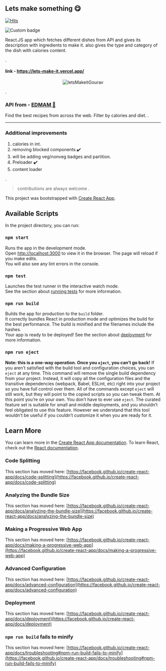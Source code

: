 ## Lets make something 😋
[![Hits](https://hits.seeyoufarm.com/api/count/incr/badge.svg?url=https%3A%2F%2Flets-make-it.vercel.app&count_bg=%23060606&title_bg=%23619CBB&icon=furrynetwork.svg&icon_color=%23000000&title=hits&edge_flat=false)](https://hits.seeyoufarm.com)
>
<img alt="Custom badge" src="https://img.shields.io/badge/By-Gourav M🍲-9cf">

React.JS app which fetches different dishes from API and gives its
description with ingredients to make it.
also gives the type and category of the dish with calories content.

.


#### link - https://lets-make-it.vercel.app/

<p align="center">
    <img alt="letsMakeitGourav" src="https://github.com/varuogm/LetsMakeIt/blob/main/ezgif.com-gif-maker%20(5).gif?raw=true"/>

</p>

.

### API from - [ EDMAM 🥘 ](https://www.edamam.com/)

Find the best recipes from across the web. Filter by calories and diet. 
.

-----


### Additional improvements


1) calories in int.
2) removing blocked components.✔️
3) will be adding veg/nonveg badges and partition.
4) Preloader ✔️
5) content loader




.


> contributions are always welcome
.


This project was bootstrapped with [Create React App](https://github.com/facebook/create-react-app).
## Available Scripts

In the project directory, you can run:
### `npm start`
Runs the app in the development mode.\
Open [http://localhost:3000](http://localhost:3000) to view it in the browser.
The page will reload if you make edits.\
You will also see any lint errors in the console.
### `npm test`
Launches the test runner in the interactive watch mode.\
See the section about [running tests](https://facebook.github.io/create-react-app/docs/running-tests) for more information.
### `npm run build`
Builds the app for production to the `build` folder.\
It correctly bundles React in production mode and optimizes the build for the best performance.
The build is minified and the filenames include the hashes.\
Your app is ready to be deployed!
See the section about [deployment](https://facebook.github.io/create-react-app/docs/deployment) for more information.
### `npm run eject`
**Note: this is a one-way operation. Once you `eject`, you can’t go back!**
If you aren’t satisfied with the build tool and configuration choices, you can `eject` at any time. This command will remove the single build dependency from your project.
Instead, it will copy all the configuration files and the transitive dependencies (webpack, Babel, ESLint, etc) right into your project so you have full control over them. All of the commands except `eject` will still work, but they will point to the copied scripts so you can tweak them. At this point you’re on your own.
You don’t have to ever use `eject`. The curated feature set is suitable for small and middle deployments, and you shouldn’t feel obligated to use this feature. However we understand that this tool wouldn’t be useful if you couldn’t customize it when you are ready for it.
## Learn More
You can learn more in the [Create React App documentation](https://facebook.github.io/create-react-app/docs/getting-started).
To learn React, check out the [React documentation](https://reactjs.org/).
### Code Splitting
This section has moved here: [https://facebook.github.io/create-react-app/docs/code-splitting](https://facebook.github.io/create-react-app/docs/code-splitting)
### Analyzing the Bundle Size
This section has moved here: [https://facebook.github.io/create-react-app/docs/analyzing-the-bundle-size](https://facebook.github.io/create-react-app/docs/analyzing-the-bundle-size)
### Making a Progressive Web App
This section has moved here: [https://facebook.github.io/create-react-app/docs/making-a-progressive-web-app](https://facebook.github.io/create-react-app/docs/making-a-progressive-web-app)
### Advanced Configuration
This section has moved here: [https://facebook.github.io/create-react-app/docs/advanced-configuration](https://facebook.github.io/create-react-app/docs/advanced-configuration)
### Deployment
This section has moved here: [https://facebook.github.io/create-react-app/docs/deployment](https://facebook.github.io/create-react-app/docs/deployment)
### `npm run build` fails to minify
This section has moved here: [https://facebook.github.io/create-react-app/docs/troubleshooting#npm-run-build-fails-to-minify](https://facebook.github.io/create-react-app/docs/troubleshooting#npm-run-build-fails-to-minify)
